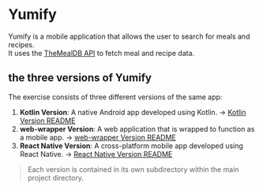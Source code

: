 # Yumify

Yumify is a mobile application that allows the user to search for meals and recipes. <br />
It uses the [TheMealDB API](https://www.themealdb.com/api.php) to fetch meal and recipe data.

## the three versions of Yumify

The exercise consists of three different versions of the same app:

1. **Kotlin Version**: A native Android app developed using Kotlin. -> [Kotlin Version README](kotlin/README.md)
2. **web-wrapper Version**: A web application that is wrapped to function as a mobile app. -> [web-wrapper Version README](web-wrapper/README.md)
3. **React Native Version**: A cross-platform mobile app developed using React Native. -> [React Native Version README](react-native/README.md)

> Each version is contained in its own subdirectory within the main project directory.


